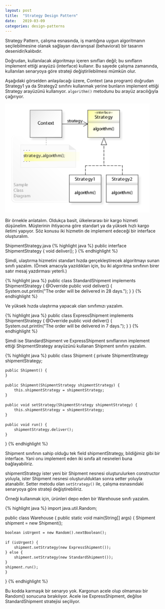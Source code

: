```yaml
---
layout: post
title:  "Strategy Design Pattern"
date:   2019-03-09
categories: design-patterns
---
```

Strategy Pattern, çalışma esnasında, iş mantığına uygun algoritmanın seçilebilmesine olanak sağlayan davranışsal (behavioral) bir tasarım desenidir/kalıbıdır.

Doğrudan, kullanılacak algoritmayı içeren sınıfları değil; bu sınıfların implement ettiği arayüzü (interface) kullanır. Bu sayede çalışma zamanında, kullanılan senaryoya göre strateji değiştirilebilmesi mümkün olur.

Aşağıdaki görselden anlaşılacağı üzere, Context (ana program) doğrudan Strategy1 ya da Strategy2 sınıfını kullanmak yerine bunların implement ettiği Strategy arayüzünü kullanıyor. `algorithm()` metodunu bu arayüz aracılığıyla çağırıyor.

![Strategy Pattern diagram](/assets/images/strategy_pattern.PNG)

Bir örnekle anlatalım. Oldukça basit, ülkelerarası bir kargo hizmeti düşünelim. Müşterinin ihtiyacına göre standart ya da yüksek hızlı kargo iletimi yapıyor. Söz konusu iki hizmetin de implement edeceği bir interface oluşturalım.

ShipmentStrategy.java
{% highlight java %}
public interface ShipmentStrategy {
    void deliver();
}
{% endhighlight %}


Şimdi, ulaştırma hizmetini standart hızda gerçekleştirecek algoritmayı sunan sınıfı yazalım. (Örnek amacıyla yazıldıkları için, bu iki algoritma sınıfının birer satır mesaj yazdırması yeterli.)

{% highlight java %}
public class StandardShipment implements ShipmentStrategy {
    @Override
    public void deliver() {
        System.out.println("The order will be delivered in 28 days.");
    }
}
{% endhighlight %}

Ve yüksek hızda ulaştırma yapacak olan sınıfımızı yazalım.

{% highlight java %}
public class ExpressShipment implements ShipmentStrategy {
    @Override
    public void deliver() {
        System.out.println("The order will be delivered in 7 days.");
    }
}
{% endhighlight %}

Şimdi ise StandardShipment ve ExpressShipment sınıflarının implement ettiği ShipmentStrategy arayüzünü kullanan Shipment sınıfını yazalım.

{% highlight java %}
public class Shipment {
    private ShipmentStrategy shipmentStrategy;
	
    public Shipment() {
    }
	
    public Shipment(ShipmentStrategy shipmentStrategy) {
        this.shipmentStrategy = shipmentStrategy;
    }
	
    public void setStrategy(ShipmentStrategy shipmentStrategy) {
        this.shipmentStrategy = shipmentStrategy;
    }
	
    public void run() {
        shipmentStrategy.deliver();
    }
}
{% endhighlight %}

Shipment sınıfının sahip olduğu tek field shipmentStrategy, bildiğimiz gibi bir interface. Yani onu implement eden iki sınıfa ait nesneleri buna bağlayabiliriz.

shipmentStrategy ister yeni bir Shipment nesnesi oluşturulurken constructor yoluyla, ister Shipment nesnesi oluşturulduktan sonra setter yoluyla atanabilir. Setter metodu olan `setStrategy()` ile, çalışma esnasındaki senaryoya göre strateji değiştirebiliriz.

Örneği kullanmak için, ürünleri depo eden bir Warehouse sınıfı yazalım.

{% highlight java %}
import java.util.Random;

public class Warehouse {
    public static void main(String[] args) {
    Shipment shipment = new Shipment();
		
    boolean isUrgent = new Random().nextBoolean();
		
    if (isUrgent) {
        shipment.setStrategy(new ExpressShipment());
    } else {
        shipment.setStrategy(new StandardShipment());
    }		
    shipment.run();
    }
}
{% endhighlight %}

Bu kodda karmaşık bir senaryo yok. Kargonun acele olup olmaması bir Random() sonucuna bırakılıyor. Acele ise ExpressShipment, değilse StandardShipment stratejisi seçiliyor.